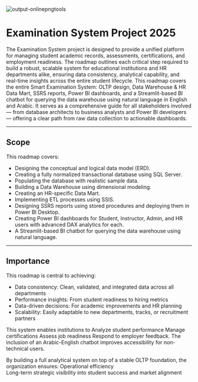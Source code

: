 ![output-onlinepngtools](https://github.com/user-attachments/assets/ad66e3ad-f884-4194-8587-e5c4b29656a9)


# Examination System Project 2025

The Examination System project is designed to provide a unified platform for managing student academic records, assessments, certifications, and employment readiness.
The roadmap outlines each critical step required to build a robust, scalable system for educational institutions and HR departments alike, ensuring data consistency, analytical capability, and real-time insights across the entire student lifecycle.
This roadmap covers the entire Smart Examination System: OLTP design, Data Warehouse & HR Data Mart, SSRS reports, Power BI dashboards, and a Streamlit-based BI chatbot for querying the data warehouse using natural language in English and Arabic.
It serves as a comprehensive guide for all stakeholders involved — from database architects to business analysts and Power BI developers — offering a clear path from raw data collection to actionable dashboards.

---

## Scope

This roadmap covers:

- Designing the conceptual and logical data model (ERD).  
- Creating a fully normalized transactional database using SQL Server.  
- Populating the database with realistic sample data.  
- Building a Data Warehouse using dimensional modeling.  
- Creating an HR-specific Data Mart.  
- Implementing ETL processes using SSIS.  
- Designing SSRS reports using stored procedures and deploying them in Power BI Desktop.  
- Creating Power BI dashboards for Student, Instructor, Admin, and HR users with advanced DAX analytics for each.  
- A Streamlit-based BI chatbot for querying the data warehouse using natural language.  

---

## Importance

This roadmap is central to achieving:

- Data consistency: Clean, validated, and integrated data across all departments  
- Performance insights: From student readiness to hiring metrics  
- Data-driven decisions: For academic improvements and HR planning  
- Scalability: Easily adaptable to new departments, tracks, or recruitment partners  

This system enables institutions to Analyze student performance Manage certifications Assess job readiness Respond to employer feedback.
The inclusion of an Arabic-English chatbot improves accessibility for non-technical users.

By building a full analytical system on top of a stable OLTP foundation, the organization ensures:
Operational efficiency  
Long-term strategic visibility into student success and market alignment  

